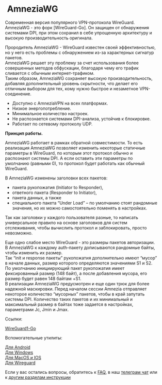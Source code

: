 
#  AmneziaWG

Современная версия популярного VPN-протокола WireGuard. 
AmneziaWG - это форк [WireGuard-Go]. Он защищен от обнаружения системами DPI, при этом сохранил в себе упрощенную архитектуру и высокую производительность оригинала.

Прородитель AmneziaWG - WireGuard известен своей эффективностью, но у него есть проблемы с обнаружением из-за характерных сигнатур пакетов.\
AmneziaWG решает эту проблему за счет использования более совершенных методов обфускации, благодаря чему его трафик сливается с обычным интернет-трафиком. \
Таким образом, AmneziaWG сохраняет высокую производительность, добавляя дополнительный уровень скрытности, что делает его отличным выбором для тех, кому нужно быстрое и незаметное VPN-соединение.

- Доступно с AmneziaVPN на всех платформах. 
- Низкое энергопотребление. 
- Минимальное количество настроек. 
- Не распознается системами DPI-анализа, устойчив к блокировке. 
- Работает по сетевому протоколу UDP.

**Принцип работы.**

AmneziaWG работает в рамках обратной совместимости. То есть реализация AmneziaWG позволяет изменить некоторые статичные параметры в WireGuard, по которым этот протокол обычно и распознают системы DPI. А если оставить эти параметры по умолчанию (равными 0), то протокол будет работать как обычный WireGuard.

В AmneziaWG изменены заголовки всех пакетов: 
- пакета рукопожатия (Initiator to Responder), 
- ответного пакета (Responder to Initiator), 
- пакета данных, а также 
- специального пакета “Under Load” – по умолчанию стоят рандомные значения, но их можно самостоятельно поменять в настройках.

Так как заголовки у каждого пользователя разные, то написать универсальное правило на основе заголовков для систем отслеживания, чтобы вычислить протокол и заблокировать, просто невозможно. 

Еще одно слабое место WireGuard - это размеры пакетов авторизации. \
В AmneziaWG к каждому auth-пакету дописываются рандомные байты, чтобы изменить их размер. \
Так “init и response пакеты” рукопожатия дополнительно имеют “мусор” в начале данных, размер которого определяются значениями S1 и S2.\
По умолчанию инициирующий пакет рукопожатия имеет фиксированный размер (148 байт), а после добавления мусора, его размер будет равен 148 байтам +S1. \
В реализации AmneziaWG предусмотрен и еще один трюк для более надежной маскировки. Перед началом сессии Amnezia отправляет некоторое количество “мусорных” пакетов, чтобы в край запутать системы DPI. Количество таких пакетов и их минимальный и максимальный размер в байтах тоже задается в настройках, параметрами Jc, Jmin и Jmax.

Ссылки:

[WireGuard1-Go] 

Вспомогательные утилиты:

[Для Android]   
[Для Windows]   
[Для MacOS и IOS]     
[Для Wireguard] 


Если у вас остались вопросы, обратитесь к [FAQ], в наш [телеграм чат] или к [другим разделам инструкции]

[amnezia-site-ext-link]: https://amnezia-web-nx1r.vercel.app
[about-int-link]: /about
[FAQ]: ../faq 
[телеграм чат]: https://t.me/amnezia_vpn
[другим разделам инструкции]:  ../instructions
[WireGuard1-Go]: https://github.com/amnezia-vpn/amnezia-wg
[Для Android]: https://github.com/amnezia-vpn/awg-android
[Для Windows]: https://github.com/amnezia-vpn/awg-windows
[Для MacOS и IOS]: https://github.com/amnezia-vpn/awg-apple
[Для Wireguard]: https://github.com/amnezia-vpn/amnezia-wg-tools






















